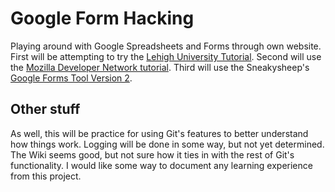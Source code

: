 # Google Form Hacking

Playing around with Google Spreadsheets and Forms through own website.
First will be attempting to try the [Lehigh University Tutorial](http://www.cse.lehigh.edu/~spear/cse398/tutorials/googleformhacks.html).
Second will use the [Mozilla Developer Network tutorial](https://developer.mozilla.org/en-US/docs/Web/Guide/HTML/Forms).
Third will use the Sneakysheep's [Google Forms Tool Version 2](http://sneakysheep.com/google-docs-form-tool-version-2/).

## Other stuff

As well, this will be practice for using Git's features to better understand how things work.
Logging will be done in some way, but not yet determined. The Wiki seems good, but not sure how it ties in with the rest of Git's functionality. I would like some way to document any learning experience from this project.
